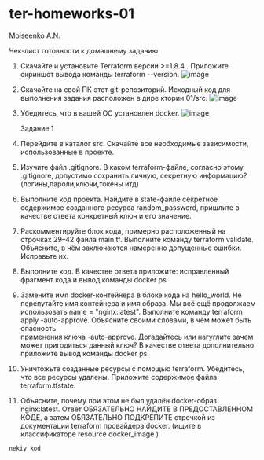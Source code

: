# ter-homeworks-01  
Moiseenko A.N.  

Чек-лист готовности к домашнему заданию  
1. Скачайте и установите Terraform версии >=1.8.4 . Приложите скриншот вывода команды terraform --version.
![image](https://github.com/user-attachments/assets/60bf2257-7bc4-4c63-9f26-016fc330a0e2)

2. Скачайте на свой ПК этот git-репозиторий. Исходный код для выполнения задания расположен в дире ктории 01/src.
![image](https://github.com/user-attachments/assets/0d39ee16-40d2-456e-bb98-8a1a9c47c98e)
  
3. Убедитесь, что в вашей ОС установлен docker.
![image](https://github.com/user-attachments/assets/9f769094-9a61-40fd-9a98-80d2e1666f77)


    Задание 1  
1. Перейдите в каталог src. Скачайте все необходимые зависимости, использованные в проекте.
2. Изучите файл .gitignore. В каком terraform-файле, согласно этому .gitignore, допустимо сохранить личную, секретную информацию?(логины,пароли,ключи,токены итд)  
3. Выполните код проекта. Найдите в state-файле секретное содержимое созданного ресурса random_password, пришлите в качестве ответа конкретный ключ и его значение.  
4. Раскомментируйте блок кода, примерно расположенный на строчках 29–42 файла main.tf. Выполните команду terraform validate. Объясните, в чём заключаются намеренно допущенные ошибки. Исправьте их.  
5. Выполните код. В качестве ответа приложите: исправленный фрагмент кода и вывод команды docker ps.  
6. Замените имя docker-контейнера в блоке кода на hello_world. Не перепутайте имя контейнера и имя образа. Мы всё ещё продолжаем использовать name = "nginx:latest". Выполните команду terraform apply -auto-approve. Объясните своими словами, в чём может быть опасность  
применения ключа -auto-approve. Догадайтесь или нагуглите зачем может пригодиться данный ключ? В качестве ответа дополнительно приложите вывод команды docker ps.  
7. Уничтожьте созданные ресурсы с помощью terraform. Убедитесь, что все ресурсы удалены. Приложите содержимое файла terraform.tfstate.  
8. Объясните, почему при этом не был удалён docker-образ nginx:latest. Ответ ОБЯЗАТЕЛЬНО НАЙДИТЕ В ПРЕДОСТАВЛЕННОМ КОДЕ, а затем ОБЯЗАТЕЛЬНО ПОДКРЕПИТЕ строчкой из документации terraform провайдера docker. (ищите в классификаторе resource docker_image )

```
nekiy kod
```





